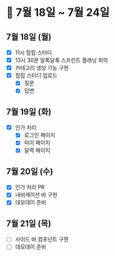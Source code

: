 # 🐯 7월 18일 ~ 7월 24일

## 7월 18일 (월)

- [x] 11시 핍핍 스터디
- [x] 13시 30분 알록달록 스프린트 플래닝 회의
- [x] 카테고리 생성 기능 구현
- [x] 핍핍 스터디 업로드
  - [x] 질문
  - [x] 답변

## 7월 19일 (화)

- [x] 인가 처리
  - [x] 로그인 페이지
  - [x] 마이 페이지
  - [x] 달력 페이지

## 7월 20일 (수)

- [x] 인가 처리 PR
- [x] 내비게이션 바 구현
- [x] 데모데이 준비

## 7월 21일 (목)

- [ ] 사이드 바 컴포넌트 구현
- [ ] 데모데이 준비

